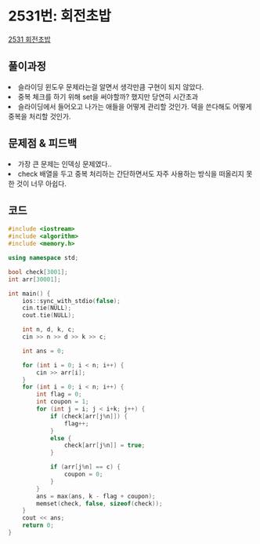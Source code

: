 # 2531번: 회전초밥
[2531 회전초밥](https://www.acmicpc.net/problem/2531)

## 풀이과정
<li>슬라이딩 윈도우 문제라는걸 알면서 생각만큼 구현이 되지 않았다.</li>
<li>중복 체크를 하기 위해 set을 써야할까? 했지만 당연히 시간초과</li>
<li>슬라이딩에서 들어오고 나가는 애들을 어떻게 관리할 것인가. 덱을 쓴다해도 어떻게 중복을 처리할 것인가.</li>

## 문제점 & 피드백
<li>가장 큰 문제는 인덱싱 문제였다..</li>
<li>check 배열을 두고 중복 처리하는 간단하면서도 자주 사용하는 방식을 떠올리지 못한 것이 너무 아쉽다.</li>

## 코드
```c++
#include <iostream>
#include <algorithm>
#include <memory.h>

using namespace std;

bool check[3001];
int arr[30001];

int main() {
	ios::sync_with_stdio(false);
	cin.tie(NULL);
	cout.tie(NULL);

	int n, d, k, c;
	cin >> n >> d >> k >> c;

	int ans = 0;

	for (int i = 0; i < n; i++) {
		cin >> arr[i];
	}
	for (int i = 0; i < n; i++) {
		int flag = 0;
		int coupon = 1;
		for (int j = i; j < i+k; j++) {
			if (check[arr[j%n]]) {
				flag++;
			}
			else {
				check[arr[j%n]] = true;
			}

			if (arr[j%n] == c) {
				coupon = 0;
			}
		}
		ans = max(ans, k - flag + coupon);
		memset(check, false, sizeof(check));
	}
	cout << ans;
	return 0;
}
```
